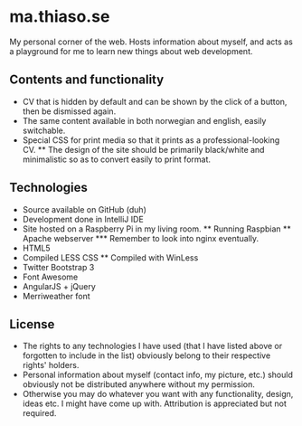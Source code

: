 ma.thiaso.se
============
My personal corner of the web. Hosts information about myself, and acts as a playground for me to learn new things about web development.

Contents and functionality
--------------------------
* CV that is hidden by default and can be shown by the click of a button, then be dismissed again.
* The same content available in both norwegian and english, easily switchable.
* Special CSS for print media so that it prints as a professional-looking CV.
** The design of the site should be primarily black/white and minimalistic so as to convert easily to print format.

Technologies
------------
* Source available on GitHub (duh)
* Development done in IntelliJ IDE
* Site hosted on a Raspberry Pi in my living room.
** Running Raspbian
** Apache webserver
*** Remember to look into nginx eventually.
* HTML5
* Compiled LESS CSS
** Compiled with WinLess
* Twitter Bootstrap 3
* Font Awesome
* AngularJS + jQuery
* Merriweather font

License
-------
* The rights to any technologies I have used (that I have listed above or forgotten to include in the list) obviously belong to their respective rights' holders.
* Personal information about myself (contact info, my picture, etc.) should obviously not be distributed anywhere without my permission.
* Otherwise you may do whatever you want with any functionality, design, ideas etc. I might have come up with. Attribution is appreciated but not required.
